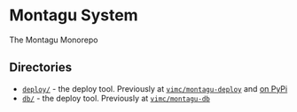 # Montagu System

The Montagu Monorepo

## Directories

* [`deploy/`](deploy) - the deploy tool. Previously at [`vimc/montagu-deploy`](https://github.com/vimc/montagu-deploy) and [on PyPi](https://pypi.org/project/montagu-deploy/)
* [`db/`](db) - the deploy tool. Previously at [`vimc/montagu-db`](https://github.com/vimc/montagu-db)
